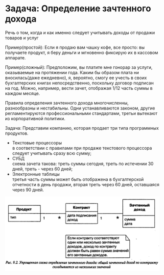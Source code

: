 # Задача: Определение зачтенного дохода

Речь о том, когда и как именно следует учитывать доходы от продажи товаров и услуг

Пример(простой): Если я продаю вам чашку кофе, все просто: вы получаете продукт, я беру деньги и мгновенно фиксирую их в кассовом аппарате.

Пример(сложный): Предположим, вы платите мне гонорар за услуги, оказываемые на протяжении года. Каким бы образом плата ни вносилась(даже ежедневно), я, вероятно, смогу ее учесть в своих бухгалтерских книгах непосредственно, поскольку договор подписан на год. Можно, например, вести зачет, отображая 1/12 часть суммы в каждом месяце.

Правила определения зачтенного дохода многочисленны, разнообразны и нестабильны. Одни устанавливаются законом, другие регламентируются профессиональными стандартами, третьи вытекают из корпоративной политики.

Задача: Представим компанию, которая продает три типа программных продуктов.

- Текстовые процессоры  
  в соответствии с правилами при продаже текстового процессора следует учитывать сразу всю сумму;
- СУБД  
  схема зачета такова: треть суммы сегодня, треть по истечении 30 дней, треть - через 60 дней;
- Электронные таблицы  
  третья часть суммы может быть отображена в бухгалтерской отчетности в день продажи, вторая треть через 60 дней, оставшаяся через 90 дней.

![Схема зачтенного дохода](./revenue_recognition_scheme.png)
